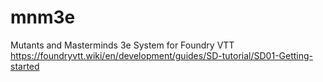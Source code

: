 # mnm3e
 Mutants and Masterminds 3e System for Foundry VTT
https://foundryvtt.wiki/en/development/guides/SD-tutorial/SD01-Getting-started